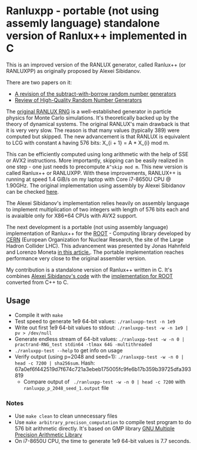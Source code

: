# Ranluxpp - portable (not using assemly language) standalone version of Ranlux++ implemented in C

This is an improved version of the RANLUX generator, called Ranlux++ (or RANLUXPP) as originally proposed by Alexei Sibidanov.

There are two papers on it:
* [A revision of the subtract-with-borrow random number generators](https://arxiv.org/pdf/1705.03123.pdf)
* [Review of High-Quality Random Number Generators](https://arxiv.org/pdf/1903.01247.pdf)

The [original RANLUX RNG](https://www.math.utah.edu/software/gsl/gsl-ref_252.html) is a well-established generator in particle physics for Monte Carlo simulations. It's theoretically backed up by the theory of dynamical systems. The original RANLUX's main drawback is that it is very very slow. The reason is that many values (typically 389) were computed but skipped. The new advancement is that RANLUX is equivalent to LCG with constant `A` having 576 bits: X_{i + 1} = A * X_{i} mod m.

This can be efficiently computed using long arithmetic with the help of SSE or AVX2 instructions. More importantly, skipping can be easily realized in one step - one just needs to precompute `A^skip mod m`. This new version is called Ranlux++ or RANLUXPP. With these improvements, RANLUX++ is running at speed 1.4 GiB/s on my laptop with Core i7-8650U CPU @ 1.90GHz. The original implementation using assembly by Alexei Sibidanov can be checked [here](https://github.com/sibidanov/ranluxpp).

The Alexei Sibidanov's implementation relies heavily on assembly language to implement multiplication of two integers with length of 576 bits each and is avaialble only for X86+64 CPUs with AVX2 support. 

The next development is a portable (not using assembly language) implementation of Ranlux++ for the [ROOT](https://en.wikipedia.org/wiki/ROOT) - Computing library developed by [CERN](https://en.wikipedia.org/wiki/CERN) (European Organization for Nuclear Research, the site of the Large Hadron Collider LHC). This advancement was presented by Jonas Hahnfeld and Lorenzo Moneta [in this article.](https://arxiv.org/abs/2106.02504). The portable implementation reaches performance very close to the original assembler version.

My contribution is a standalone version of Ranlux++ written in C. It's combines [Alexei Sibidanov's code](https://github.com/sibidanov/ranluxpp) with the [implementation for ROOT](https://github.com/root-project/root/tree/master/math/mathcore/src/ranluxpp) converted from C++ to C.

## Usage
* Compile it with `make`
* Test speed to generate 1e9 64-bit values: `./ranluxpp-test -n 1e9`
* Write out first 1e9 64-bit values to stdout: `./ranluxpp-test -w -n 1e9 | pv > /dev/null`
* Generate endless stream of 64-bit values: `./ranluxpp-test -w -n 0 | practrand-RNG_test stdin64 -tlmax 64G -multithreaded`
* `./ranluxpp-test --help` to get info on usage
* Verify output (using p=2048 and seed=1): `./ranluxpp-test -w -n 0 | head -c 7200 | sha256sum`. Hash: 67a0ef6f442519d7f674c721a3ebeb175005fc9fe6b17b359b39725dfa393819
  * Compare output of ` ./ranluxpp-test -w -n 0 | head -c 7200` with `ranluxpp_p_2048_seed_1.output` file


### Notes
* Use `make clean` to clean unnecessary files
* Use `make arbitrary_precison_computation` to compile test program to do 576 bit arithmetic directly. It's based on GMP library [GNU Multiple Precision Arithmetic Library]()
* On i7-8650U CPU, the time to generate 1e9 64-bit values is 7.7 seconds.
